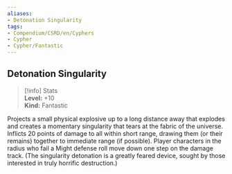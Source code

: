 ```yaml
---
aliases:
- Detonation Singularity
tags:
- Compendium/CSRD/en/Cyphers
- Cypher
- Cypher/Fantastic
---
```


  
## Detonation Singularity  
>[!info] Stats  
> **Level:** +10  
> **Kind:** Fantastic
  
Projects a small physical explosive up to a long distance away that explodes and creates a momentary singularity that tears at the fabric of the universe. Inflicts 20 points of damage to all within short range, drawing them (or their remains) together to immediate range (if possible). Player characters in the radius who fail a Might defense roll move down one step on the damage track. (The singularity detonation is a greatly feared device, sought by those interested in truly horrific destruction.)